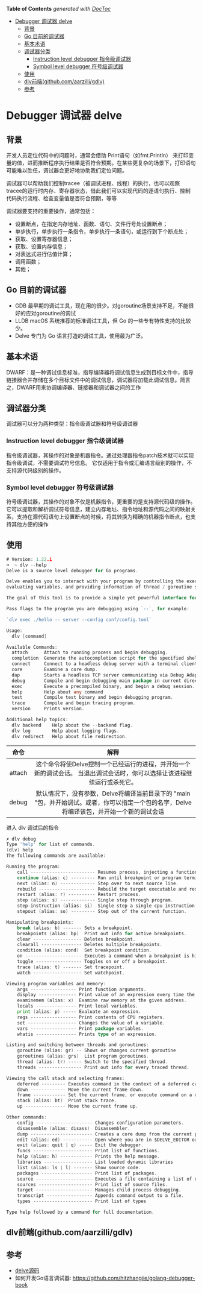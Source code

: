 <!-- START doctoc generated TOC please keep comment here to allow auto update -->
<!-- DON'T EDIT THIS SECTION, INSTEAD RE-RUN doctoc TO UPDATE -->
**Table of Contents**  *generated with [DocToc](https://github.com/thlorenz/doctoc)*

- [Debugger 调试器 delve](#debugger-%E8%B0%83%E8%AF%95%E5%99%A8-delve)
  - [背景](#%E8%83%8C%E6%99%AF)
  - [Go 目前的调试器](#go-%E7%9B%AE%E5%89%8D%E7%9A%84%E8%B0%83%E8%AF%95%E5%99%A8)
  - [基本术语](#%E5%9F%BA%E6%9C%AC%E6%9C%AF%E8%AF%AD)
  - [调试器分类](#%E8%B0%83%E8%AF%95%E5%99%A8%E5%88%86%E7%B1%BB)
    - [Instruction level debugger 指令级调试器](#instruction-level-debugger-%E6%8C%87%E4%BB%A4%E7%BA%A7%E8%B0%83%E8%AF%95%E5%99%A8)
    - [Symbol level debugger 符号级调试器](#symbol-level-debugger-%E7%AC%A6%E5%8F%B7%E7%BA%A7%E8%B0%83%E8%AF%95%E5%99%A8)
  - [使用](#%E4%BD%BF%E7%94%A8)
  - [dlv前端(github.com/aarzilli/gdlv)](#dlv%E5%89%8D%E7%AB%AFgithubcomaarzilligdlv)
  - [参考](#%E5%8F%82%E8%80%83)

<!-- END doctoc generated TOC please keep comment here to allow auto update -->

# Debugger 调试器 delve


## 背景


开发人员定位代码中的问题时，通常会借助 Print语句（如fmt.Println） 来打印变量的值，进而推断程序执行结果是否符合预期。在某些更复杂的场景下，打印语句可能难以胜任，调试器会更好地协助我们定位问题。


调试器可以帮助我们控制tracee（被调试进程、线程）的执行，也可以观察tracee的运行时内存、寄存器状态，借此我们可以实现代码的逐语句执行、控制代码执行流程、检查变量值是否符合预期，等等



调试器要支持的重要操作，通常包括：

- 设置断点，在指定内存地址、函数、语句、文件行号处设置断点；
- 单步执行，单步执行一条指令，单步执行一条语句，或运行到下个断点处；
- 获取、设置寄存器信息；
- 获取、设置内存信息；
- 对表达式进行估值计算；
- 调用函数；
- 其他；
## Go 目前的调试器

- GDB 最早期的调试工具，现在用的很少。对goroutine场景支持不足，不能很好的应对goroutine的调试
- LLDB macOS 系统推荐的标准调试工具，但 Go 的一些专有特性支持的比较少。
- Delve 专门为 Go 语言打造的调试工具，使用最为广泛。


## 基本术语

DWARF：是一种调试信息标准，指导编译器将调试信息生成到目标文件中，指导链接器合并存储在多个目标文件中的调试信息，调试器将加载此调试信息。简言之，DWARF用来协调编译器、链接器和调试器之间的工作

## 调试器分类

调试器可以分为两种类型：指令级调试器和符号级调试器

### Instruction level debugger 指令级调试器

指令级调试器，其操作的对象是机器指令。通过处理器指令patch技术就可以实现指令级调试，不需要调试符号信息。
它仅适用于指令或汇编语言级别的操作，不支持源代码级别的操作。


### Symbol level debugger 符号级调试器

符号级调试器，其操作的对象不仅是机器指令，更重要的是支持源代码级的操作。它可以提取和解析调试符号信息，建立内存地址、指令地址和源代码之间的映射关系，支持在源代码语句上设置断点的时候，将其转换为精确的机器指令断点，也支持其他方便的操作


## 使用

```go
# Version: 1.22.1
➜  ~ dlv --help
Delve is a source level debugger for Go programs.

Delve enables you to interact with your program by controlling the execution of the process,
evaluating variables, and providing information of thread / goroutine state, CPU register state and more.

The goal of this tool is to provide a simple yet powerful interface for debugging Go programs.

Pass flags to the program you are debugging using `--`, for example:

`dlv exec ./hello -- server --config conf/config.toml`

Usage:
  dlv [command]

Available Commands:
  attach      Attach to running process and begin debugging.
  completion  Generate the autocompletion script for the specified shell
  connect     Connect to a headless debug server with a terminal client.
  core        Examine a core dump.
  dap         Starts a headless TCP server communicating via Debug Adaptor Protocol (DAP).
  debug       Compile and begin debugging main package in current directory, or the package specified.
  exec        Execute a precompiled binary, and begin a debug session.
  help        Help about any command
  test        Compile test binary and begin debugging program.
  trace       Compile and begin tracing program.
  version     Prints version.

Additional help topics:
  dlv backend    Help about the --backend flag.
  dlv log        Help about logging flags.
  dlv redirect   Help about file redirection.
```
|   命令   |                               解释                                |
|:------:|:---------------------------------------------------------------:| 
| attach | 这个命令将使Delve控制一个已经运行的进程，并开始一个新的调试会话。 当退出调试会话时，你可以选择让该进程继续运行或杀死它。 | 
| debug  |                                默认情况下，没有参数，Delve将编译当前目录下的 "main "包，并开始调试。或者，你可以指定一个包的名字，Delve将编译该包，并开始一个新的调试会话                                 |


进入 dlv 调试后的指令

```go
✗ dlv debug  
Type 'help' for list of commands.
(dlv) help
The following commands are available:

Running the program:
    call ------------------------ Resumes process, injecting a function call (EXPERIMENTAL!!!)
    continue (alias: c) --------- Run until breakpoint or program termination.
    next (alias: n) ------------- Step over to next source line.
    rebuild --------------------- Rebuild the target executable and restarts it. It does not work if the executable was not built by delve.
    restart (alias: r) ---------- Restart process.
    step (alias: s) ------------- Single step through program.
    step-instruction (alias: si)  Single step a single cpu instruction.
    stepout (alias: so) --------- Step out of the current function.

Manipulating breakpoints:
    break (alias: b) ------- Sets a breakpoint.
    breakpoints (alias: bp)  Print out info for active breakpoints.
    clear ------------------ Deletes breakpoint.
    clearall --------------- Deletes multiple breakpoints.
    condition (alias: cond)  Set breakpoint condition.
    on --------------------- Executes a command when a breakpoint is hit.
    toggle ----------------- Toggles on or off a breakpoint.
    trace (alias: t) ------- Set tracepoint.
    watch ------------------ Set watchpoint.

Viewing program variables and memory:
    args ----------------- Print function arguments.
    display -------------- Print value of an expression every time the program stops.
    examinemem (alias: x)  Examine raw memory at the given address.
    locals --------------- Print local variables.
    print (alias: p) ----- Evaluate an expression.
    regs ----------------- Print contents of CPU registers.
    set ------------------ Changes the value of a variable.
    vars ----------------- Print package variables.
    whatis --------------- Prints type of an expression.

Listing and switching between threads and goroutines:
    goroutine (alias: gr) -- Shows or changes current goroutine
    goroutines (alias: grs)  List program goroutines.
    thread (alias: tr) ----- Switch to the specified thread.
    threads ---------------- Print out info for every traced thread.

Viewing the call stack and selecting frames:
    deferred --------- Executes command in the context of a deferred call.
    down ------------- Move the current frame down.
    frame ------------ Set the current frame, or execute command on a different frame.
    stack (alias: bt)  Print stack trace.
    up --------------- Move the current frame up.

Other commands:
    config --------------------- Changes configuration parameters.
    disassemble (alias: disass)  Disassembler.
    dump ----------------------- Creates a core dump from the current process state
    edit (alias: ed) ----------- Open where you are in $DELVE_EDITOR or $EDITOR
    exit (alias: quit | q) ----- Exit the debugger.
    funcs ---------------------- Print list of functions.
    help (alias: h) ------------ Prints the help message.
    libraries ------------------ List loaded dynamic libraries
    list (alias: ls | l) ------- Show source code.
    packages ------------------- Print list of packages.
    source --------------------- Executes a file containing a list of delve commands
    sources -------------------- Print list of source files.
    target --------------------- Manages child process debugging.
    transcript ----------------- Appends command output to a file.
    types ---------------------- Print list of types

Type help followed by a command for full documentation.
```


## dlv前端(github.com/aarzilli/gdlv)



## 参考
- [delve源码](github.com/go-delve/delve)
- 如何开发Go语言调试器: https://github.com/hitzhangjie/golang-debugger-book

